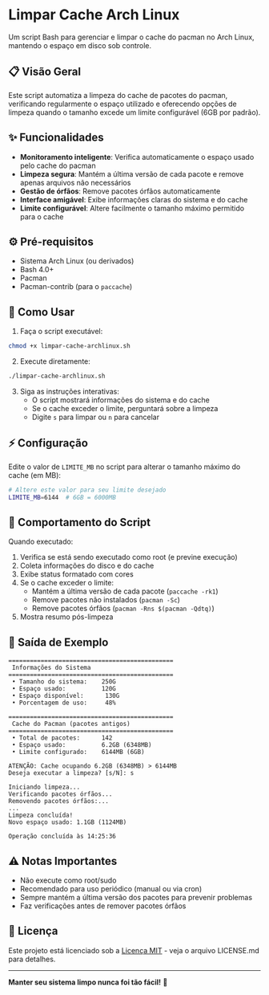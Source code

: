 # Limpar Cache Arch Linux

Um script Bash para gerenciar e limpar o cache do pacman no Arch Linux, mantendo o espaço em disco sob controle.

## 📋 Visão Geral

Este script automatiza a limpeza do cache de pacotes do pacman, verificando regularmente o espaço utilizado e oferecendo opções de limpeza quando o tamanho excede um limite configurável (6GB por padrão).

## ✨ Funcionalidades

- **Monitoramento inteligente**: Verifica automaticamente o espaço usado pelo cache do pacman
- **Limpeza segura**: Mantém a última versão de cada pacote e remove apenas arquivos não necessários
- **Gestão de órfãos**: Remove pacotes órfãos automaticamente
- **Interface amigável**: Exibe informações claras do sistema e do cache
- **Limite configurável**: Altere facilmente o tamanho máximo permitido para o cache

## ⚙️ Pré-requisitos

- Sistema Arch Linux (ou derivados)
- Bash 4.0+
- Pacman
- Pacman-contrib (para o `paccache`)

## 🚀 Como Usar

1. Faça o script executável:
```bash
chmod +x limpar-cache-archlinux.sh
```

2. Execute diretamente:
```bash
./limpar-cache-archlinux.sh
```

3. Siga as instruções interativas:
   - O script mostrará informações do sistema e do cache
   - Se o cache exceder o limite, perguntará sobre a limpeza
   - Digite `s` para limpar ou `n` para cancelar

## ⚡ Configuração

Edite o valor de `LIMITE_MB` no script para alterar o tamanho máximo do cache (em MB):

```bash
# Altere este valor para seu limite desejado
LIMITE_MB=6144  # 6GB = 6000MB
```

## 🧠 Comportamento do Script

Quando executado:
1. Verifica se está sendo executado como root (e previne execução)
2. Coleta informações do disco e do cache
3. Exibe status formatado com cores
4. Se o cache exceder o limite:
   - Mantém a última versão de cada pacote (`paccache -rk1`)
   - Remove pacotes não instalados (`pacman -Sc`)
   - Remove pacotes órfãos (`pacman -Rns $(pacman -Qdtq)`)
5. Mostra resumo pós-limpeza

## 💾 Saída de Exemplo

```
==============================================
 Informações do Sistema
==============================================
 • Tamanho do sistema:    250G
 • Espaço usado:          120G
 • Espaço disponível:      130G
 • Porcentagem de uso:     48%

==============================================
 Cache do Pacman (pacotes antigos)
==============================================
 • Total de pacotes:      142
 • Espaço usado:          6.2GB (6348MB)
 • Limite configurado:    6144MB (6GB)

ATENÇÃO: Cache ocupando 6.2GB (6348MB) > 6144MB
Deseja executar a limpeza? [s/N]: s

Iniciando limpeza...
Verificando pacotes órfãos...
Removendo pacotes órfãos:...
...
Limpeza concluída!
Novo espaço usado: 1.1GB (1124MB)

Operação concluída às 14:25:36
```

## ⚠️ Notas Importantes

- Não execute como root/sudo
- Recomendado para uso periódico (manual ou via cron)
- Sempre mantém a última versão dos pacotes para prevenir problemas
- Faz verificações antes de remover pacotes órfãos

## 📄 Licença

Este projeto está licenciado sob a [Licença MIT](LICENSE) - veja o arquivo LICENSE.md para detalhes.

---

**Manter seu sistema limpo nunca foi tão fácil!** 🧹
